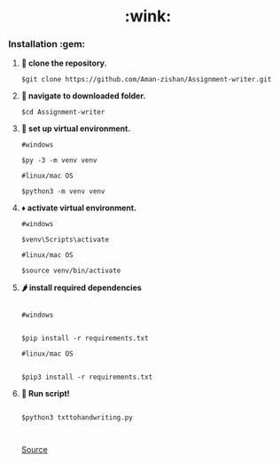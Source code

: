  <h1 align="center" > :wink: </h1>



<h3>Installation :gem: </h3>

1. **:round_pushpin: clone the repository.**

   ```shell
   $git clone https://github.com/Aman-zishan/Assignment-writer.git

   ```
2. **:checkered_flag: navigate to downloaded folder.**

   ```shell
   $cd Assignment-writer

   ```
3. **:construction: set up virtual environment.**

   ```shell
   #windows
   
   $py -3 -m venv venv
   
   #linux/mac OS
   
   $python3 -m venv venv

   ```
4. **:diamonds: activate virtual environment.**

   ```shell
   #windows

   $venv\Scripts\activate
   
   #linux/mac OS
   
   $source venv/bin/activate

   ```
5. **:hot_pepper: install required dependencies**
    ```shell
    
    #windows
    

   $pip install -r requirements.txt
   
   #linux/mac OS
   
  
   $pip3 install -r requirements.txt

   ```
6. **:dart: Run script!**
    ```shell
    
   $python3 txttohandwriting.py

  
   ```
   
   [Source](https://github.com/sharanya02/Text-file-to-handwritten-pdf-file)
